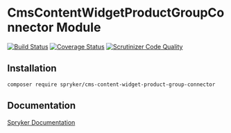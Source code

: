 # CmsContentWidgetProductGroupConnector Module
[![Build Status](https://travis-ci.org/spryker/CmsContentWidgetProductGroupConnector.svg)](https://travis-ci.org/spryker/CmsContentWidgetProductGroupConnector)
[![Coverage Status](https://coveralls.io/repos/github/spryker/CmsContentWidgetProductGroupConnector/badge.svg)](https://coveralls.io/github/spryker/CmsContentWidgetProductGroupConnector)
[![Scrutinizer Code Quality](https://scrutinizer-ci.com/g/spryker/CmsContentWidgetProductGroupConnector/badges/quality-score.png?b=master)](https://scrutinizer-ci.com/g/spryker/CmsContentWidgetProductGroupConnector/?branch=master)

## Installation

```
composer require spryker/cms-content-widget-product-group-connector
```

## Documentation

[Spryker Documentation](https://spryker.github.io)
